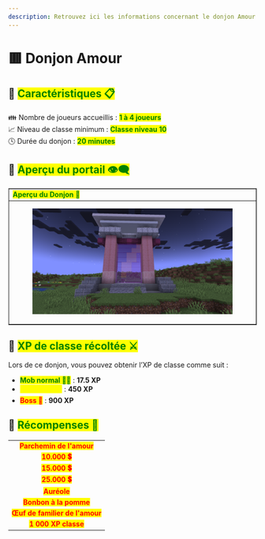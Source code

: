 ```yaml
---
description: Retrouvez ici les informations concernant le donjon Amour
---
```


# 🟥 Donjon Amour

## 💠 <mark style="color:green;"> Caractéristiques 📋</mark>

👪 Nombre de joueurs accueillis : <mark style="color:green;">**1 à 4 joueurs**</mark>  
📈 Niveau de classe minimum : <mark style="color:green;">**Classe niveau 10**</mark>  
🕓 Durée du donjon : <mark style="color:green;">**20 minutes**</mark>  

## 💠 <mark style="color:green;"> Aperçu du portail 👁‍🗨</mark>

<table border="1" cellspacing="0" cellpadding="6">
  <tr>
    <td><mark style="color:green;"><strong>Aperçu du Donjon 📸</strong></mark></td>
  </tr>
  <tr>
    <td><figure><img src="../../.gitbook/assets/Les_Donjons/Portail/Event/Amour.png" alt=""></figure></td>
  </tr>
</table>

## 💠 <mark style="color:green;"> XP de classe récoltée ⚔️</mark>

Lors de ce donjon, vous pouvez obtenir l’XP de classe comme suit :  

* <mark style="color:green;"><strong>Mob normal 🧟‍♂️</strong></mark> : **17.5 XP**  
* <mark style="color:yellow;"><strong>Mini-Boss 👽</strong></mark> : **450 XP**  
* <mark style="color:red;"><strong>Boss 🐉</strong></mark> : **900 XP**

## 💠 <mark style="color:green;">Récompenses 🎁</mark>

|                                                                              |
|:----------------------------------------------------------------------------:|
| <mark style="color:red;"><strong>Parchemin de l'amour</strong></mark>        |
| <mark style="color:red;"><strong>10.000 💲</strong></mark>                   |
| <mark style="color:red;"><strong>15.000 💲</strong></mark>                   |
| <mark style="color:red;"><strong>25.000 💲</strong></mark>                  |
| <mark style="color:red;"><strong>Auréole</strong></mark>                    |
| <mark style="color:red;"><strong>Bonbon à la pomme</strong></mark>        |
| <mark style="color:red;"><strong>Œuf de familier de l'amour</strong></mark> |
| <mark style="color:red;"><strong>1 000 XP classe</strong></mark>            |
